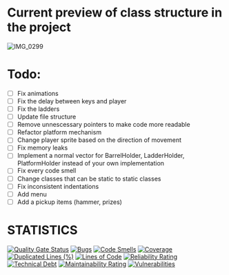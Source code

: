 # Current preview of class structure in the project

![IMG_0299](https://github.com/MichalM31252/King-Donkey/assets/65298857/073ce791-3dcf-4bea-9e38-13bc993598b7)

# Todo:

- [ ] Fix animations
- [ ] Fix the delay between keys and player
- [ ] Fix the ladders
- [ ] Update file structure
- [ ] Remove unnescessary pointers to make code more readable
- [ ] Refactor platform mechanism
- [ ] Change player sprite based on the direction of movement
- [ ] Fix memory leaks
- [ ] Implement a normal vector for BarrelHolder, LadderHolder, PlatformHolder instead of your own implementation
- [ ] Fix every code smell
- [ ] Change classes that can be static to static classes
- [ ] Fix inconsistent indentations
- [ ] Add menu
- [ ] Add a pickup items (hammer, prizes)

# STATISTICS

[![Quality Gate Status](https://sonarcloud.io/api/project_badges/measure?project=MichalM31252_King-Donkey&metric=alert_status)](https://sonarcloud.io/summary/new_code?id=MichalM31252_King-Donkey)
[![Bugs](https://sonarcloud.io/api/project_badges/measure?project=MichalM31252_King-Donkey&metric=bugs)](https://sonarcloud.io/summary/new_code?id=MichalM31252_King-Donkey)
[![Code Smells](https://sonarcloud.io/api/project_badges/measure?project=MichalM31252_King-Donkey&metric=code_smells)](https://sonarcloud.io/summary/new_code?id=MichalM31252_King-Donkey)
[![Coverage](https://sonarcloud.io/api/project_badges/measure?project=MichalM31252_King-Donkey&metric=coverage)](https://sonarcloud.io/summary/new_code?id=MichalM31252_King-Donkey)
[![Duplicated Lines (%)](https://sonarcloud.io/api/project_badges/measure?project=MichalM31252_King-Donkey&metric=duplicated_lines_density)](https://sonarcloud.io/summary/new_code?id=MichalM31252_King-Donkey)
[![Lines of Code](https://sonarcloud.io/api/project_badges/measure?project=MichalM31252_King-Donkey&metric=ncloc)](https://sonarcloud.io/summary/new_code?id=MichalM31252_King-Donkey)
[![Reliability Rating](https://sonarcloud.io/api/project_badges/measure?project=MichalM31252_King-Donkey&metric=reliability_rating)](https://sonarcloud.io/summary/new_code?id=MichalM31252_King-Donkey)
[![Technical Debt](https://sonarcloud.io/api/project_badges/measure?project=MichalM31252_King-Donkey&metric=sqale_index)](https://sonarcloud.io/summary/new_code?id=MichalM31252_King-Donkey)
[![Maintainability Rating](https://sonarcloud.io/api/project_badges/measure?project=MichalM31252_King-Donkey&metric=sqale_rating)](https://sonarcloud.io/summary/new_code?id=MichalM31252_King-Donkey)
[![Vulnerabilities](https://sonarcloud.io/api/project_badges/measure?project=MichalM31252_King-Donkey&metric=vulnerabilities)](https://sonarcloud.io/summary/new_code?id=MichalM31252_King-Donkey)
